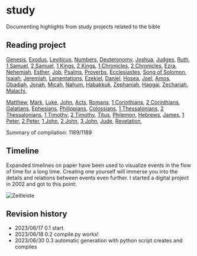 <!-- generated 2023-07-05 19:15:10.081310 -->
# study

Documenting highlights from study projects related to the bible

## Reading project 
[Genesis](bible/genesis/), [Exodus](bible/exodus/), [Leviticus](bible/leviticus/), [Numbers](bible/numbers/), [Deuteronomy](bible/deuteronomy/), [Joshua](bible/joshua/), [Judges](bible/judges/), [Ruth](bible/ruth/), [1 Samuel](bible/1_samuel/), [2 Samuel](bible/2_samuel/), [1 Kings](bible/1_kings/), [2 Kings](bible/2_kings/), [1 Chronicles](bible/1_chronicles/), [2 Chronicles](bible/2_chronicles/), [Ezra](bible/ezra/), [Nehemiah](bible/nehemiah/), [Esther](bible/esther/), [Job](bible/job/), [Psalms](bible/psalms/), [Proverbs](bible/proverbs/), [Ecclesiastes](bible/ecclesiastes/), [Song of Solomon](bible/song_of_solomon/), [Isaiah](bible/isaiah/), [Jeremiah](bible/jeremiah/), [Lamentations](bible/lamentations/), [Ezekiel](bible/ezekiel/), [Daniel](bible/daniel/), [Hosea](bible/hosea/), [Joel](bible/joel/), [Amos](bible/amos/), [Obadiah](bible/obadiah/), [Jonah](bible/jonah/), [Micah](bible/micah/), [Nahum](bible/nahum/), [Habakkuk](bible/habakkuk/), [Zephaniah](bible/zephaniah/), [Haggai](bible/haggai/), [Zechariah](bible/zechariah/), [Malachi](bible/malachi/), 

[Matthew](bible/matthew/), [Mark](bible/mark/), [Luke](bible/luke/), [John](bible/john/), [Acts](bible/acts/), [Romans](bible/romans/), [1 Corinthians](bible/1_corinthians/), [2 Corinthians](bible/2_corinthians/), [Galatians](bible/galatians/), [Ephesians](bible/ephesians/), [Philippians](bible/philippians/), [Colossians](bible/colossians/), [1 Thessalonians](bible/1_thessalonians/), [2 Thessalonians](bible/2_thessalonians/), [1 Timothy](bible/1_timothy/), [2 Timothy](bible/2_timothy/), [Titus](bible/titus/), [Philemon](bible/philemon/), [Hebrews](bible/hebrews/), [James](bible/james/), [1 Peter](bible/1_peter/), [2 Peter](bible/2_peter/), [1 John](bible/1_john/), [2 John](bible/2_john/), [3 John](bible/3_john/), [Jude](bible/jude/), [Revelation](bible/revelation/), 

Summary of compilation: 1189/1189

## Timeline

Expanded timelines on paper have been used to visualize events in the flow of time for a long time. Creating one yourself will immerse you into the details and relations between events even further. I started a digital project in 2002 and got to this point:

![Zeitleiste](https://raw.githubusercontent.com/kreier/timeline/main/docs/Zeitleistes.jpg)

## Revision history

- 2023/06/17 0.1 start
- 2023/06/18 0.2 compile.py works!
- 2023/06/30 0.3 automatic generation with python script creates and compiles
